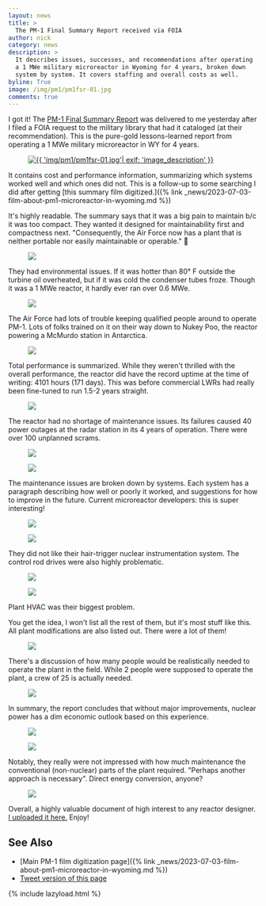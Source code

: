 ```yaml
---
layout: news
title: >
  The PM-1 Final Summary Report received via FOIA
author: nick
category: news
description: >
  It describes issues, successes, and recommendations after operating
  a 1 MWe military microreactor in Wyoming for 4 years, broken down
  system by system. It covers staffing and overall costs as well.
byline: True
image: /img/pm1/pm1fsr-01.jpg
comments: true
---
```


<div class="row">
<div class="col-md-8" markdown="1">

I got it! The [PM-1 Final Summary
Report](/assets/PM-1%20Final%20Summary%20Report.pdf) was delivered to me
yesterday after I filed a FOIA request to the military library that had it
cataloged (at their recommendation). This is the pure-gold lessons-learned
report from operating a 1 MWe military microreactor in WY for 4 years.

<figure class="figure">
<a href="/img/pm1/pm1fsr-01.jpg" >
<img src="/img/pm1/pm1fsr-01.jpg" class="img-fluid" 
alt="{{ 'img/pm1/pm1fsr-01.jpg'| exif: 'image_description' }}"
/>
</a>
</figure>

It contains cost and performance information, summarizing which systems worked
well and which ones did not. This is a follow-up to some searching I did after
getting [this summary film digitized.]({% link _news/2023-07-03-film-about-pm1-microreactor-in-wyoming.md %})

It's highly readable. The summary says that it was a big pain to maintain b/c it
was too compact. They wanted it designed for maintainability first and
compactness next. "Consequently, the Air Force now has a plant that is neither
portable nor easily maintainable or operable." 👀

<figure class="figure">
<a href="/img/pm1/pm1fsr-02.jpg" >
<img src="/img/pm1/pm1fsr-02.jpg" class="img-fluid" />
</a>
</figure>

They had environmental issues. If it was hotter than 80° F outside the turbine
oil overheated, but if it was cold the condenser tubes froze. Though it was a 1
MWe reactor, it hardly ever ran over 0.6 MWe.

<figure class="figure">
<a href="/img/pm1/pm1fsr-03.jpg" >
<img src="/img/pm1/pm1fsr-03.jpg" class="img-fluid" />
</a>
</figure>

The Air Force had lots of trouble keeping qualified people around to operate
PM-1. Lots of folks trained on it on their way down to Nukey Poo, the reactor
powering a McMurdo station in Antarctica.

<figure class="figure">
<a href="/img/pm1/pm1fsr-04.jpg" >
<img src="/img/pm1/pm1fsr-04.jpg" class="img-fluid" />
</a>
</figure>

Total performance is summarized. While they weren't thrilled with the overall
performance, the reactor did have the record uptime at the time of writing: 4101
hours (171 days). This was before commercial LWRs had really been fine-tuned to
run 1.5-2 years straight.

<figure class="figure">
<a href="/img/pm1/pm1fsr-05.jpg" >
<img src="/img/pm1/pm1fsr-05.jpg" class="img-fluid" />
</a>
</figure>

The reactor had no shortage of maintenance issues. Its failures caused 40 power
outages at the radar station in its 4 years of operation. There were over 100
unplanned scrams.

<div class="row">
<div class="col-6">
<figure class="figure">
<a href="/img/pm1/pm1fsr-06.jpg" >
<img src="/img/pm1/pm1fsr-06.jpg" class="img-fluid" />
</a>
</figure>
</div >
<div class="col-6">
<figure class="figure">
<a href="/img/pm1/pm1fsr-07.jpg" >
<img src="/img/pm1/pm1fsr-07.jpg" class="img-fluid" />
</a>
</figure>
</div>
</div>

The maintenance issues are broken down by systems. Each system has a paragraph
describing how well or poorly it worked, and suggestions for how to improve in
the future. Current microreactor developers: this is super interesting!

<div class="row">
<div class="col-6">
<figure class="figure">
<a href="/img/pm1/pm1fsr-08.jpg" >
<img src="/img/pm1/pm1fsr-08.jpg" class="img-fluid" />
</a>
</figure>
</div >
<div class="col-6">
<figure class="figure">
<a href="/img/pm1/pm1fsr-09.jpg" >
<img src="/img/pm1/pm1fsr-09.jpg" class="img-fluid" />
</a>
</figure>
</div>
</div>

They did not like their hair-trigger nuclear instrumentation system. The control
rod drives were also highly problematic.

<div class="row">
<div class="col-6">
<figure class="figure">
<a href="/img/pm1/pm1fsr-10.jpg" >
<img src="/img/pm1/pm1fsr-10.jpg" class="img-fluid" />
</a>
</figure>
</div >
<div class="col-6">
<figure class="figure">
<a href="/img/pm1/pm1fsr-11.jpg" >
<img src="/img/pm1/pm1fsr-11.jpg" class="img-fluid" />
</a>
</figure>
</div>
</div>

Plant HVAC was their biggest problem.

You get the idea, I won't list all the rest of them, but it's most stuff like
this. All plant modifications are also listed out. There were a lot of them!

<figure class="figure">
<a href="/img/pm1/pm1fsr-12.jpg" >
<img src="/img/pm1/pm1fsr-12.jpg" class="img-fluid" />
</a>
</figure>

There's a discussion of how many people would be realistically needed to operate
the plant in the field. While 2 people were supposed to operate the plant, a
crew of 25 is actually needed.

<figure class="figure">
<a href="/img/pm1/pm1fsr-13.jpg" >
<img src="/img/pm1/pm1fsr-13.jpg" class="img-fluid" />
</a>
</figure>

In summary, the report concludes that without major improvements, nuclear power
has a dim economic outlook based on this experience.

<div class="row">
<div class="col-6">
<figure class="figure">
<a href="/img/pm1/pm1fsr-14.jpg" >
<img src="/img/pm1/pm1fsr-14.jpg" class="img-fluid" />
</a>
</figure>
</div >
<div class="col-6">
<figure class="figure">
<a href="/img/pm1/pm1fsr-15.jpg" >
<img src="/img/pm1/pm1fsr-15.jpg" class="img-fluid" />
</a>
</figure>
</div>
</div>

Notably, they really were not impressed with how much maintenance the
conventional (non-nuclear) parts of the plant required. "Perhaps another
approach is necessary". Direct energy conversion, anyone?

<figure class="figure">
<a href="/img/pm1/pm1fsr-16.jpg" >
<img src="/img/pm1/pm1fsr-16.jpg" class="img-fluid" />
</a>
</figure>

Overall, a highly valuable document of high interest to any reactor designer. [I
uploaded it here.](/assets/PM-1%20Final%20Summary%20Report.pdf) Enjoy!

## See Also

- [Main PM-1 film digitization page]({% link _news/2023-07-03-film-about-pm1-microreactor-in-wyoming.md %})
- [Tweet version of this page](https://twitter.com/whatisnuclear/status/1705078269392109952)

</div></div>

{% include lazyload.html %}
